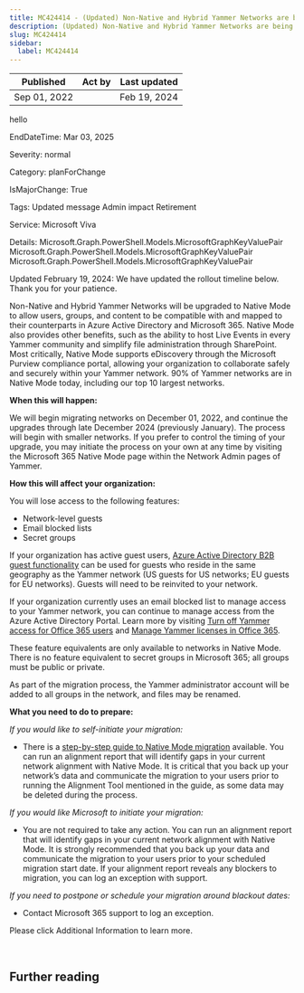 ```yaml
---
title: MC424414 - (Updated) Non-Native and Hybrid Yammer Networks are being upgraded
description: (Updated) Non-Native and Hybrid Yammer Networks are being upgraded
slug: MC424414
sidebar:
  label: MC424414
---
```


| Published    | Act by | Last updated |
| ------------ | ------ | ------------ |
| Sep 01, 2022 |        | Feb 19, 2024 |

<div class="text-purple-500">hello</div>

EndDateTime: Mar 03, 2025

Severity: normal

Category: planForChange

IsMajorChange: True

Tags: Updated message Admin impact Retirement

Service: Microsoft Viva

Details: Microsoft.Graph.PowerShell.Models.MicrosoftGraphKeyValuePair Microsoft.Graph.PowerShell.Models.MicrosoftGraphKeyValuePair Microsoft.Graph.PowerShell.Models.MicrosoftGraphKeyValuePair

<p>Updated February 19, 2024: We have updated the rollout timeline below. Thank you for your patience.</p><p>Non-Native and Hybrid Yammer Networks will be upgraded to Native Mode to allow users, groups, and content to be compatible with and mapped to their counterparts in Azure Active Directory and Microsoft 365. Native Mode also provides other benefits, such as the ability to host Live Events in every Yammer community and simplify file administration through SharePoint. Most critically, Native Mode supports eDiscovery through the Microsoft Purview compliance portal, allowing your organization to collaborate safely and securely within your Yammer network. 90% of Yammer networks are in Native Mode today, including our top 10 largest networks.<br></p><p><b>When this will happen:</b></p><p>We will begin migrating networks on December 01, 2022, and continue the upgrades through late December 2024 (previously January). The process will begin with smaller networks. If you prefer to control the timing of your upgrade, you may initiate the process on your own at any time by visiting the Microsoft 365 Native Mode page within the Network Admin pages of Yammer.
</p><p><b>How this will affect your organization:</b></p><p>You will lose access to the following features:
</p><ul><li>Network-level guests 
</li><li>Email blocked lists
</li><li>Secret groups
</li></ul><p>If your organization has active guest users, <a href="https://docs.microsoft.com/yammer/get-started-with-yammer/azure-ad-b2b-guests-yammer" target="_blank">Azure Active Directory B2B guest functionality</a> can be used for guests who reside in the same geography as the Yammer network (US guests for US networks; EU guests for EU networks). Guests will need to be reinvited to your network.
</p><p>If your organization currently uses an email blocked list to manage access to your Yammer network, you can continue to manage access from the Azure Active Directory Portal. Learn more by visiting <a href="https://docs.microsoft.com/yammer/manage-yammer-users/turn-off-user-access" target="_blank">Turn off Yammer access for Office 365 users</a> and <a href="https://docs.microsoft.com/yammer/manage-yammer-users/manage-yammer-licenses-in-office-365" target="_blank">Manage Yammer licenses in Office 365</a>.
</p><p>These feature equivalents are only available to networks in Native Mode. There is no feature equivalent to secret groups in Microsoft 365; all groups must be public or private.
</p><p>As part of the migration process, the Yammer administrator account will be added to all groups in the network, and files may be renamed.
</p><p><b>What you need to do to prepare:</b></p><p><i>If you would like to self-initiate your migration:
</i></p><ul><li>There is a <a href="https://docs.microsoft.com/yammer/configure-your-yammer-network/native-mode-step-by-step-guide" target="_blank">step-by-step guide to Native Mode migration</a> available. You can run an alignment report that will identify gaps in your current network alignment with Native Mode. It is critical that you back up your network’s data and communicate the migration to your users prior to running the Alignment Tool mentioned in the guide, as some data may be deleted during the process.
</li></ul><p><i>If you would like Microsoft to initiate your migration:
</i></p><ul><li>You are not required to take any action. You can run an alignment report that will identify gaps in your current network alignment with Native Mode. It is strongly recommended that you back up your data and communicate the migration to your users prior to your scheduled migration start date. If your alignment report reveals any blockers to migration, you can log an exception with support.
</li></ul><p><i>If you need to postpone or schedule your migration around blackout dates:
</i></p><ul><li>Contact Microsoft 365 support to log an exception.&nbsp;&nbsp;</li></ul><p>Please click Additional Information to learn more.</p><p><br></p>

## Further reading
